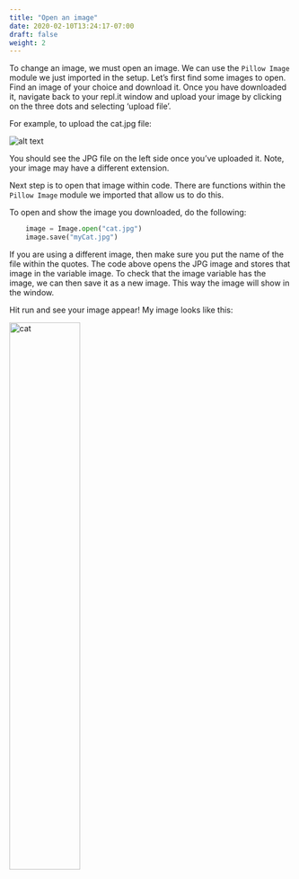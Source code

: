 ```yaml
---
title: "Open an image"
date: 2020-02-10T13:24:17-07:00
draft: false
weight: 2
--- 
```


To change an image, we must open an image. We can use the `Pillow Image` module we just imported in the setup.
Let’s first find some images to open. Find an image of your choice and download it. Once you have downloaded it, navigate back to your repl.it window and upload your image by clicking on the three dots and selecting ‘upload file’.

For example, to upload the cat.jpg file:

![alt text](../../media/upload_file.png "image showing how to upload a file")

You should see the JPG file on the left side once you’ve uploaded it. Note, your image may have a different extension. 

Next step is to open that image within code. There are functions within the `Pillow Image` module we imported that allow us to do this.

To open and show the image you downloaded, do the following:

```python
    image = Image.open("cat.jpg")
    image.save("myCat.jpg")
```

If you are using a different image, then make sure you put the name of the file within the quotes. The code above opens the JPG image and stores that image in the variable image. To check that the image variable has the image, we can then save it as a new image. This way the image will show in the window.

Hit run and see your image appear! My image looks like this:

<img src="../../media/cat.png" alt="cat" width=50%>
